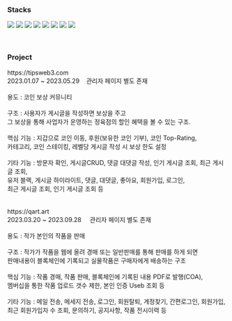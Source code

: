 ### Stacks 
<!-- https://simpleicons.org -->

<img src="https://img.shields.io/badge/Java-FF160B?style=flat-square&logo=java&logoColor=white"/> <img src="https://img.shields.io/badge/Spring_Boot-7ACB10?style=flat-square&logo=Spring Boot&logoColor=white"/> <img src="https://img.shields.io/badge/Mysql-4479A1?style=flat-square&logo=mysql&logoColor=white"/> <img src="https://img.shields.io/badge/Linux-FCC624?style=flat-square&logo=linux&logoColor=black"/> <img src="https://img.shields.io/badge/JPA-FFFF66"/>  <img src="https://img.shields.io/badge/Web3j-525C86"/> <img src="https://img.shields.io/badge/C-0099E5?style=flat-square&logo=c&logoColor=white"/> <img src="https://img.shields.io/badge/Hibernate-59666C?style=flat-square&logo=Hibernate&logoColor=white"/>

<br>

### Project
<div class="title_url">https://tipsweb3.com </div>
<div class="title_since"> 2023.01.07 ~ 2023.05.29 &nbsp;&nbsp; 관리자 페이지 별도 존재</div>
<br>
<div class="content1"> 용도 : 코인 보상 커뮤니티 </div>
<br>
<div class="content2"> 구조 : 사용자가 게시글을 작성하면 보상을 주고 <br>그 보상을 통해 사업자가 운영하는 정육점의 할인 혜택을 볼 수 있는 구조. </div>
<br>
<div class="content3"> 핵심 기능 : 지갑으로 코인 이동, 후원(보유한 코인 기부), 코인 Top-Rating,<br>카테고리, 코인 스테이킹, 레벨당 게시글 작성 시 보상 한도 설정 </div><br>
<div class="content3"> 기타 기능 : 방문자 확인, 게시글CRUD, 댓글 대댓글 작성, 인기 게시글 조회, 최근 게시글 조회,<br>유저 블랙, 게시글 하이라이트, 댓글, 대댓글, 좋아요, 회원가입, 로그인,<br>최근 게시글 조회, 인기 게시글 조회 등 </div>
<br>
<br>

<div class="title_url">https://qart.art</div>
<div class="title_since">2023.03.20 ~ 2023.09.28 &nbsp;&nbsp;&nbsp; 관리자 페이지 별도 존재</div>
<br>
<div class="content1"> 용도 : 작가 본인의 작품을 판매</div>
<br>
<div class="content2"> 구조 : 작가가 작품을 웹에 올려 경매 또는 일반판매를 통해 판매를 하게 되면<br> 판매내용이 블록체인에 기록되고 실물작품은 구매자에게 배송하는 구조</div>
<br>
<div class="content3"> 핵심 기능 : 작품 경매, 작품 판매, 블록체인에 기록된 내용 PDF로 발행(COA),<br> 멤버십을 통한 작품 업로드 갯수 제한, 본인 인증 Useb 조회 등 </div>
<br>
<div class="content3"> 기타 기능 : 메일 전송, 메세지 전송, 로그인, 회원탈퇴, 계정찾기, 간편로그인, 회원가입,<br> 최근 회원가입자 수 조회, 문의하기, 공지사항, 작품 전시이력 등 </div>
<br>

<!-- 
![Anurag's GitHub stats](https://github-readme-stats.vercel.app/api?username=youngthe&show_icons=true&theme=radical)
-->

<!--
**youngthe/youngthe** is a ✨ _special_ ✨ repository because its `README.md` (this file) appears on your GitHub profile.

Here are some ideas to get you started:

- 🔭 I’m currently working on ...
- 🌱 I’m currently learning ...
- 👯 I’m looking to collaborate on ...
- 🤔 I’m looking for help with ...
- 💬 Ask me about ...
- 📫 How to reach me: ...
- 😄 Pronouns: ...
- ⚡ Fun fact: ...

-->
